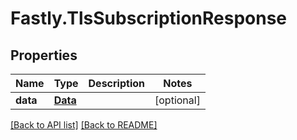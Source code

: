 # Fastly.TlsSubscriptionResponse

## Properties

Name | Type | Description | Notes
------------ | ------------- | ------------- | -------------
**data** | [**Data**](Data.md) |  | [optional] 


[[Back to API list]](../../README.md#endpoints) [[Back to README]](../../README.md)
